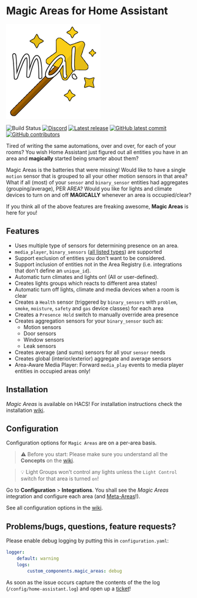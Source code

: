 # Magic Areas for Home Assistant
![Magic Areas](https://raw.githubusercontent.com/home-assistant/brands/master/custom_integrations/magic_areas/icon.png)

![Build Status](https://github.com/pinkfish/hass-simple-magic-areas/actions/workflows/validation.yaml/badge.svg) [![Discord](https://img.shields.io/discord/928386239789400065.svg?color=768AD4&label=Discord)](https://discord.gg/8vxJpJ2vP4) [![Latest release](https://img.shields.io/github/v/release/pinkfish/hass-simple-magic-areas.svg)](https://github.com/pinkfish/hass-simple-magic-areas/releases) [![GitHub latest commit](https://badgen.net/github/last-commit/pinkfish/hass-simple-magic-areas)](https://GitHub.com/pinkfish/hass-simple-magic-areas/commit/) [![GitHub contributors](https://badgen.net/github/contributors/pinkfish/hass-simple-magic-areas)](https://GitHub.com/pinkfish/hass-simple-magic-areas/graphs/contributors/)

Tired of writing the same automations, over and over, for each of your rooms? You wish Home Assistant just figured out all entities you have in an area and **magically** started being smarter about them? 

Magic Areas is the batteries that were missing! Would like to have a single `motion` sensor that is grouped to all your other motion sensors in that area? What if all (most) of your `sensor` and `binary_sensor` entities had aggregates (grouping/average), PER AREA? Would you like for lights and climate devices to turn on and off **MAGICALLY** whenever an area is occupied/clear?

If you think all of the above features are freaking awesome, **Magic Areas** is here for you!

## Features

* Uses multiple type of sensors for determining presence on an area.
*  `media_player`, `binary_sensors` ([all listed types](https://www.home-assistant.io/integrations/binary_sensor/)) are supported
* Support exclusion of entities you don't want to be considered.
* Support inclusion of entities not in the Area Registry (i.e. integrations that don't define an `unique_id`).
* Automatic turn climates and lights on! (All or user-defined).
* Creates lights groups which reacts to different area states!
* Automatic turn off lights, climate and media devices when a room is clear
* Creates a `Health` sensor (triggered by `binary_sensors` with `problem`, `smoke`, `moisture`, `safety` and `gas` device classes) for each area
* Creates a `Presence Hold` switch to manually override area presence
* Creates aggregation sensors for your `binary_sensor` such as:
  * Motion sensors
  * Door sensors
  * Window sensors
  * Leak sensors
* Creates average (and sums) sensors for all your `sensor` needs
* Creates global (interior/exterior) aggregate and average sensors
* Area-Aware Media Player: Forward `media_play` events to media player entities in occupied areas only!

## Installation

_Magic Areas_ is available on HACS! For installation instructions check the installation [wiki](https://github.com/pinkfish/hass-simple-magic-areas/wiki/Installation).

## Configuration
Configuration options for `Magic Areas` are on a per-area basis.

> ⚠️ Before you start: Please make sure you understand all the **Concepts** on the [wiki](https://github.com/pinkfish/hass-simple-magic-areas/wiki).

> 💡 Light Groups won't control any lights unless the `Light Control` switch for that area is turned `on`!

Go to **Configuration** > **Integrations**. You shall see the *Magic Areas* integration and configure each area (and [Meta-Areas](https://github.com/pinkfish/hass-simple-magic-areas/wiki/Meta-Areas)!). 

See all configuration options in the [wiki](https://github.com/pinkfish/hass-simple-magic-areas/wiki/Configuration).

## Problems/bugs, questions, feature requests?

Please enable debug logging by putting this in `configuration.yaml`:

```yaml
logger:
    default: warning
    logs:
        custom_components.magic_areas: debug
```

As soon as the issue occurs capture the contents of the the log (`/config/home-assistant.log`) and open up a [ticket](https://github.com/pinkfish/hass-simple-magic-areas/issues)!
